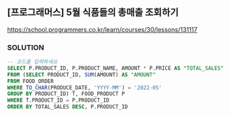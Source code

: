 ## [프로그래머스] 5월 식품들의 총매출 조회하기
https://school.programmers.co.kr/learn/courses/30/lessons/131117

### SOLUTION
```SQL
-- 코드를 입력하세요
SELECT P.PRODUCT_ID, P.PRODUCT_NAME, AMOUNT * P.PRICE AS "TOTAL_SALES"
FROM (SELECT PRODUCT_ID, SUM(AMOUNT) AS "AMOUNT"
FROM FOOD_ORDER
WHERE TO_CHAR(PRODUCE_DATE, 'YYYY-MM') = '2022-05'
GROUP BY PRODUCT_ID) T, FOOD_PRODUCT P
WHERE T.PRODUCT_ID = P.PRODUCT_ID
ORDER BY TOTAL_SALES DESC, P.PRODUCT_ID
```


